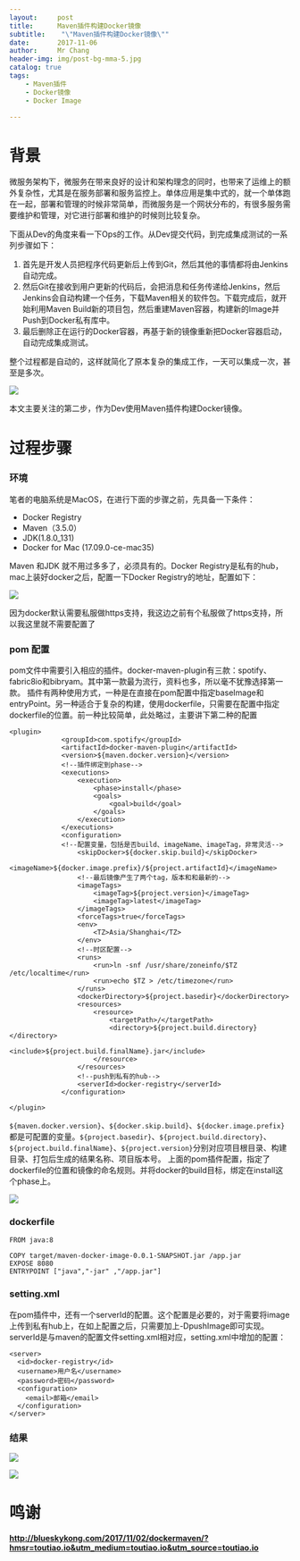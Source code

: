 ```yaml
---
layout:     post
title:     	Maven插件构建Docker镜像
subtitle:    "\"Maven插件构建Docker镜像\""
date:       2017-11-06
author:     Mr Chang
header-img: img/post-bg-mma-5.jpg
catalog: true
tags:
    - Maven插件
    - Docker镜像
    - Docker Image

---
```



# 背景

微服务架构下，微服务在带来良好的设计和架构理念的同时，也带来了运维上的额外复杂性，尤其是在服务部署和服务监控上。单体应用是集中式的，就一个单体跑在一起，部署和管理的时候非常简单，而微服务是一个网状分布的，有很多服务需要维护和管理，对它进行部署和维护的时候则比较复杂。

下面从Dev的角度来看一下Ops的工作。从Dev提交代码，到完成集成测试的一系列步骤如下：

1. 首先是开发人员把程序代码更新后上传到Git，然后其他的事情都将由Jenkins自动完成。
2. 然后Git在接收到用户更新的代码后，会把消息和任务传递给Jenkins，然后Jenkins会自动构建一个任务，下载Maven相关的软件包。下载完成后，就开始利用Maven Build新的项目包，然后重建Maven容器，构建新的Image并Push到Docker私有库中。
3. 最后删除正在运行的Docker容器，再基于新的镜像重新把Docker容器启动，自动完成集成测试。

整个过程都是自动的，这样就简化了原本复杂的集成工作，一天可以集成一次，甚至是多次。

![](http://cdn-blog.jetbrains.org.cn/17-11-6/9447498.jpg)

本文主要关注的第二步，作为Dev使用Maven插件构建Docker镜像。



# 过程步骤

### 环境

笔者的电脑系统是MacOS，在进行下面的步骤之前，先具备一下条件：

* Docker Registry
* Maven（3.5.0）
* JDK(1.8.0_131)
* Docker for Mac (17.09.0-ce-mac35)


Maven 和JDK 就不用过多多了，必须具有的。Docker Registry是私有的hub，mac上装好docker之后，配置一下Docker Registry的地址，配置如下：

![](http://cdn-blog.jetbrains.org.cn/17-11-6/270945.jpg)

因为docker默认需要私服做https支持，我这边之前有个私服做了https支持，所以我这里就不需要配置了

### pom 配置 


pom文件中需要引入相应的插件。docker-maven-plugin有三款：spotify、fabric8io和bibryam。其中第一款最为流行，资料也多，所以毫不犹豫选择第一款。
插件有两种使用方式，一种是在直接在pom配置中指定baseImage和entryPoint。另一种适合于复杂的构建，使用dockerfile，只需要在配置中指定dockerfile的位置。前一种比较简单，此处略过，主要讲下第二种的配置


	<plugin>
	             <groupId>com.spotify</groupId>
	             <artifactId>docker-maven-plugin</artifactId>
	             <version>${maven.docker.version}</version>
	             <!--插件绑定到phase-->
	             <executions>
	                 <execution>
	                     <phase>install</phase>
	                     <goals>
	                         <goal>build</goal>
	                     </goals>
	                 </execution>
	             </executions>
	             <configuration>
	             <!--配置变量，包括是否build、imageName、imageTag，非常灵活-->
	                 <skipDocker>${docker.skip.build}</skipDocker>
	                 <imageName>${docker.image.prefix}/${project.artifactId}</imageName>
	                 <!--最后镜像产生了两个tag，版本和和最新的-->
	                 <imageTags>
	                     <imageTag>${project.version}</imageTag>
	                     <imageTag>latest</imageTag>
	                 </imageTags>
	                 <forceTags>true</forceTags>                 
	                 <env>
	                     <TZ>Asia/Shanghai</TZ>
	                 </env>
	                 <!--时区配置-->
	                 <runs>
	                     <run>ln -snf /usr/share/zoneinfo/$TZ /etc/localtime</run>
	                     <run>echo $TZ > /etc/timezone</run>                      
	                 </runs>
	                 <dockerDirectory>${project.basedir}</dockerDirectory>
	                 <resources>
	                     <resource>
	                         <targetPath>/</targetPath>
	                         <directory>${project.build.directory}</directory>
	                         <include>${project.build.finalName}.jar</include>
	                     </resource>
	                 </resources>
	                 <!--push到私有的hub-->
	                 <serverId>docker-registry</serverId>
	             </configuration>

	</plugin>
	
	

`${maven.docker.version}`、`${docker.skip.build}`、`${docker.image.prefix}`都是可配置的变量。`${project.basedir}`、`${project.build.directory}`、`${project.build.finalName}`、`${project.version}`分别对应项目根目录、构建目录、打包后生成的结果名称、项目版本号。
上面的pom插件配置，指定了dockerfile的位置和镜像的命名规则。并将docker的build目标，绑定在install这个phase上。

![](http://cdn-blog.jetbrains.org.cn/17-11-6/87342576.jpg)

### dockerfile

	FROM java:8
	
	COPY target/maven-docker-image-0.0.1-SNAPSHOT.jar /app.jar
	EXPOSE 8080
	ENTRYPOINT ["java","-jar" ,"/app.jar"]
	
### setting.xml

在pom插件中，还有一个serverId的配置。这个配置是必要的，对于需要将image上传到私有hub上，在如上配置之后，只需要加上-DpushImage即可实现。serverId是与maven的配置文件setting.xml相对应，setting.xml中增加的配置：

	<server>
	  <id>docker-registry</id>
	  <username>用户名</username>
	  <password>密码</password>
	  <configuration>
	    <email>邮箱</email>
	  </configuration>
	</server>
	
### 结果

![](http://cdn-blog.jetbrains.org.cn/17-11-6/52931533.jpg)


![](http://cdn-blog.jetbrains.org.cn/17-11-6/14752412.jpg)


# 鸣谢

**http://blueskykong.com/2017/11/02/dockermaven/?hmsr=toutiao.io&utm_medium=toutiao.io&utm_source=toutiao.io**



